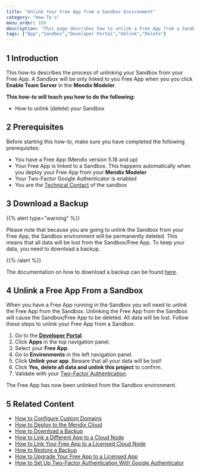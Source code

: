 ```yaml
---
title: "Unlink Your Free App from a Sandbox Environment"
category: "How-To's"
menu_order: 160
description: "This page describes how to unlink a Free App from a Sandbox Environment."
tags: ["App","Sandbox","Developer Portal","Unlink","Delete"]
---
```


## 1 Introduction

This how-to describes the process of unlinking your Sandbox from your Free App. 
A Sandbox will be only linked to you Free App when you you click **Enable Team Server** in the **Mendix Modeler**. 

**This how-to will teach you how to do the following:**

*   How to unlink (delete) your Sandbox

## 2 Prerequisites

Before starting this how-to, make sure you have completed the following prerequisites:

*   You have a Free App (Mendix version 5.18 and up)
*   Your Free App is linked to a Sandbox. This happens automatically when you deploy your Free App from your **Mendix Modeler**
*   Your Two-Factor Google Authenticator is enabled
*   You are the [Technical Contact](/developerportal/general/technical-contact) of the sandbox

## 3 Download a Backup

{{% alert type="warning" %}}

Please note that because you are going to unlink the Sandbox from your Free App, the Sandbox environment will be permanently deleted. This means that all data will be lost from the Sandbox/Free App. To keep your data, you need to download a backup.

{{% /alert %}}

The documentation on how to download a backup can be found [here](how-to-download-a-backup).

## 4 Unlink a Free App From a Sandbox

When you have a Free App running in the Sandbox you will need to unlink the Free App from the Sandbox. Unlinking the Free App from the Sandbox will cause the Sandbox/Free App to be deleted. All data will be lost. Follow these steps to unlink your Free App from a Sandbox:

1.  Go to the **[Developer Portal](http://home.mendix.com)**.
2.  Click **Apps** in the top navigation panel.
3.  Select your **Free App**.
4.  Go to **Environments** in the left navigation panel.
5.  Click **Unlink your app**. Beware that all your data will be lost!
6.  Click **Yes, delete all data and unlink this project** to confirm.
7.  Validate with your [Two-Factor Authentication](../deploy/two-factor-authentication).

The Free App has now been unlinked from the Sandbox environment.

## 5 Related Content

*   [How to Configure Custom Domains](custom-domains)
*   [How to Deploy to the Mendix Cloud](deploying-to-the-cloud)
*   [How to Download a Backup](how-to-download-a-backup)
*   [How to Link a Different App to a Cloud Node](how-to-link-a-different-app-to-a-node)
*   [How to Link Your Free App to a Licensed Cloud Node](how-to-link-app-to-node) 
*   [How to Restore a Backup](how-to-restore-a-backup)
*   [How to Upgrade Your Free App to a Licensed App](how-to-upgrade-free-app)
*   [How to Set Up Two-Factor Authentication With Google Authenticator](/howtogeneral/support/how-to-set-up-two-factor-authentication-with-google-authenticator)
